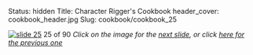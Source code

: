 Status: hidden
Title: Character Rigger's Cookbook
header_cover: cookbook_header.jpg
Slug: cookbook/cookbook_25

[![slide 25](https://dl.dropboxusercontent.com/u/2977490/presentations/cookbook/img25.jpg)](cookbook_26)
25 of 90
_Click on the image for the [next slide](cookbook_26), or click [here for the previous one](cookbook_24)_

